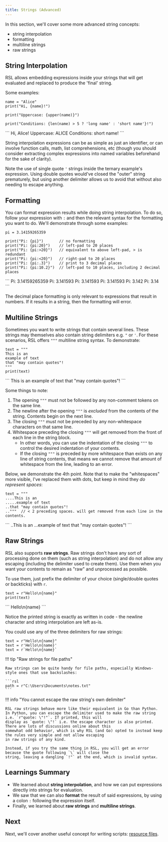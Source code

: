 ```yaml
---
title: Strings (Advanced)
---
```


In this section, we'll cover some more advanced string concepts:

- string interpolation
- formatting
- multiline strings
- raw strings

## String Interpolation

RSL allows embedding expressions inside your strings that will get evaluated and replaced to produce the 'final' string.

Some examples:

```rsl
name = "Alice"
print("Hi, {name}!")

print("Uppercase: {upper(name)}")

print("Conditions: {len(name) > 5 ? 'long name' : 'short name'}!")
```

<div class="result">
```
Hi, Alice!
Uppercase: ALICE
Conditions: short name!
```
</div>

String interpolation expressions can be as simple as just an identifier, or can involve function calls, math, list comprehensions, etc (though you should consider extracting complex expressions into named variables beforehand for the sake of clarity).

Note the use of single quote `'` strings inside the ternary example's expression. Using double quotes would've closed the "outer" string prematurely, but using another delimiter allows us to avoid that without also needing to escape anything.

## Formatting

You can format expression results while doing string interpolation.
To do so, follow your expression with `:` and then the relevant syntax for the formatting you want to do. We'll demonstrate through some examples:

```rsl
pi = 3.14159265359

print("Pi: {pi}")       // no formatting
print("Pi: {pi:20}")    // left-pad to 20 places
print("Pi: {pi:>20}")   // equivalent to above left-pad, > is redundant
print("Pi: {pi:<20}")   // right-pad to 20 places
print("Pi: {pi:.3}")    // print to 3 decimal places
print("Pi: {pi:10.2}")  // left-pad to 10 places, including 2 decimal places
```

<div class="result">
```
Pi: 3.14159265359
Pi:             3.141593
Pi:             3.141593
Pi: 3.141593            
Pi: 3.142
Pi:       3.14
```
</div>

The decimal place formatting is only relevant to expressions that result in numbers. If it results in a string, then the formatting will error.

[//]: # (todo update here when comma, formatting added)
[//]: # (todo update here if we add 0 padding)

## Multiline Strings

Sometimes you want to write strings that contain several lines. These strings may themselves also contain string delimiters e.g. `"` or `'`.
For these scenarios, RSL offers `"""` multiline string syntax. To demonstrate:

```rsl
text = """
This is an
example of text
that "may contain quotes"!
"""
print(text)
```

<div class="result">
```
This is an
example of text
that "may contain quotes"!
```
</div>

Some things to note:

1. The opening `"""` must not be followed by any non-comment tokens on the same line.
2. The newline after the opening `"""` is *excluded* from the contents of the string. Contents begin on the next line.
3. The closing `"""` must not be preceded by any non-whitespace characters on that same line.
4. Whitespace preceding the closing `"""` will get removed from the front of each line in the string block.
    - In other words, you can use the indentation of the closing `"""` to control the desired indentation of your contents.
    - If the closing `"""` is preceded by more whitespace than exists on any line of string contents, that means we cannot remove that amount of whitespace from the line, leading to an error.

Below, we demonstrate the 4th point. Note that to make the "whitespaces" more visible, I've replaced them with dots, but keep in mind they *do represent spaces*:

```rsl
text = """
....This is an
.....example of text
..that "may contain quotes"!
.."""  // < 2 preceding spaces. will get removed from each line in the contents.
```

<div class="result">
```
..This is an
...example of text
that "may contain quotes"!
```
</div>

[//]: # (todo when n-""" delimiters are implemented, update this)

## Raw Strings

RSL also supports **raw strings**.
Raw strings don't have any sort of processing done on them (such as string interpolation) and do not allow any escaping (including the delimiter used to create them).
Use them when you want your contents to remain as "raw" and unprocessed as possible.

To use them, just prefix the delimiter of your choice (single/double quotes or backticks) with `r`.

```rsl
text = r"Hello\n{name}"
print(text)
```

<div class="result">
```
Hello\n{name}
```
</div>

Notice the printed string is exactly as written in code - the newline character and string interpolation are left as-is.

You could use any of the three delimiters for raw strings:

```rsl
text = r"Hello\n{name}"
text = r'Hello\n{name}'
text = r`Hello\n{name}`
```

!!! tip "Raw strings for file paths"

    Raw strings can be quite handy for file paths, especially Windows-style ones that use backslashes:

    ```rsl
    path = r"C:\Users\Documents\notes.txt"
    ```

!!! info "You cannot escape the raw string's own delimiter"

    RSL raw strings behave more like their equivalent in Go than Python.
    In Python, you can escape the delimiter used to make the raw string i.e. `r"quote: \"!"`. If printed, this will
    display as `quote: \"!` i.e. the escape character is also printed. There are lots of discussions online about this
    somewhat odd behavior, which is why RSL (and Go) opted to instead keep the rules very simple and not allow escaping
    in raw strings of any kind.
    
    Instead, if you try the same thing in RSL, you will get an error because the quote following `\` will close the
    string, leaving a dangling `!"` at the end, which is invalid syntax.

## Learnings Summary

- We learned about **string interpolation**, and how we can put expressions directly into strings for evaluation.
- We saw that we can also **format** the result of said expressions, by using a colon `:` following the expression itself.
- Finally, we learned about **raw strings** and **multiline strings**.

## Next

Next, we'll cover another useful concept for writing scripts: [resource files](./resources.md).
